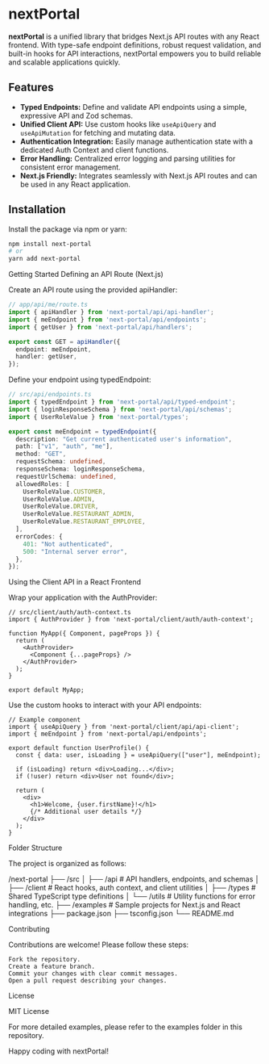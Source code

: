 # nextPortal

**nextPortal** is a unified library that bridges Next.js API routes with any React frontend. With type-safe endpoint definitions, robust request validation, and built-in hooks for API interactions, nextPortal empowers you to build reliable and scalable applications quickly.

## Features

- **Typed Endpoints:** Define and validate API endpoints using a simple, expressive API and Zod schemas.
- **Unified Client API:** Use custom hooks like `useApiQuery` and `useApiMutation` for fetching and mutating data.
- **Authentication Integration:** Easily manage authentication state with a dedicated Auth Context and client functions.
- **Error Handling:** Centralized error logging and parsing utilities for consistent error management.
- **Next.js Friendly:** Integrates seamlessly with Next.js API routes and can be used in any React application.

## Installation

Install the package via npm or yarn:

```bash
npm install next-portal
# or
yarn add next-portal
```

Getting Started
Defining an API Route (Next.js)

Create an API route using the provided apiHandler:

```ts
// app/api/me/route.ts
import { apiHandler } from 'next-portal/api/api-handler';
import { meEndpoint } from 'next-portal/api/endpoints';
import { getUser } from 'next-portal/api/handlers';

export const GET = apiHandler({
  endpoint: meEndpoint,
  handler: getUser,
});

```

Define your endpoint using typedEndpoint:

```ts
// src/api/endpoints.ts
import { typedEndpoint } from 'next-portal/api/typed-endpoint';
import { loginResponseSchema } from 'next-portal/api/schemas';
import { UserRoleValue } from 'next-portal/types';

export const meEndpoint = typedEndpoint({
  description: "Get current authenticated user's information",
  path: ["v1", "auth", "me"],
  method: "GET",
  requestSchema: undefined,
  responseSchema: loginResponseSchema,
  requestUrlSchema: undefined,
  allowedRoles: [
    UserRoleValue.CUSTOMER,
    UserRoleValue.ADMIN,
    UserRoleValue.DRIVER,
    UserRoleValue.RESTAURANT_ADMIN,
    UserRoleValue.RESTAURANT_EMPLOYEE,
  ],
  errorCodes: {
    401: "Not authenticated",
    500: "Internal server error",
  },
});
```


Using the Client API in a React Frontend

Wrap your application with the AuthProvider:

```tsx
// src/client/auth/auth-context.ts
import { AuthProvider } from 'next-portal/client/auth/auth-context';

function MyApp({ Component, pageProps }) {
  return (
    <AuthProvider>
      <Component {...pageProps} />
    </AuthProvider>
  );
}

export default MyApp;
```

Use the custom hooks to interact with your API endpoints:

```tsx
// Example component
import { useApiQuery } from 'next-portal/client/api/api-client';
import { meEndpoint } from 'next-portal/api/endpoints';

export default function UserProfile() {
  const { data: user, isLoading } = useApiQuery(["user"], meEndpoint);

  if (isLoading) return <div>Loading...</div>;
  if (!user) return <div>User not found</div>;

  return (
    <div>
      <h1>Welcome, {user.firstName}!</h1>
      {/* Additional user details */}
    </div>
  );
}
```

Folder Structure

The project is organized as follows:

/next-portal
├── /src
│   ├── /api         # API handlers, endpoints, and schemas
│   ├── /client      # React hooks, auth context, and client utilities
│   ├── /types       # Shared TypeScript type definitions
│   └── /utils       # Utility functions for error handling, etc.
├── /examples        # Sample projects for Next.js and React integrations
├── package.json
├── tsconfig.json
└── README.md

Contributing

Contributions are welcome! Please follow these steps:

    Fork the repository.
    Create a feature branch.
    Commit your changes with clear commit messages.
    Open a pull request describing your changes.

License

MIT License

For more detailed examples, please refer to the examples folder in this repository.

Happy coding with nextPortal!